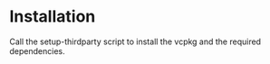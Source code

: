 # Installation

Call the setup-thirdparty script to install the vcpkg and the required dependencies.